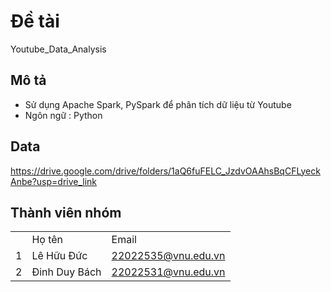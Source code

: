 # Đề tài

Youtube_Data_Analysis

## Mô tả

- Sử dụng Apache Spark, PySpark để phân tích dữ liệu từ Youtube
- Ngôn ngữ : Python

## Data

https://drive.google.com/drive/folders/1aQ6fuFELC_JzdvOAAhsBqCFLyeckAnbe?usp=drive_link

## Thành viên nhóm

<table>
    <th>
        <td>Họ tên</td>
        <td>Email</td>
    </th>
    <tr>
        <td>1</td>
        <td>Lê Hữu Đức</td>
        <td><a href="mailto:22022620@vnu.edu.vn">22022535@vnu.edu.vn</a></td>
    </tr>
    <tr>
        <td>2</td>
        <td>Đinh Duy Bách</td>
        <td><a href="mailto:22022526@vnu.edu.vn">22022531@vnu.edu.vn</a></td>
    </tr>
</table>
